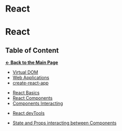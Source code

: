 # React

# **React**

## **Table of Content**

[**&larr; Back to the Main Page**](./../README.md)

<div></div>

- [Virtual DOM](./virtual-dom.md)
- [Web Applications](./web-apps.md)
- [create-react-app](./create-react-app.md)

<div></div>

- [React Basics](./react-basics.md)
- [React Components](./react-components.md)
- [Components Interacting](./components-interacting.md.md)

<div></div>

- [React devTools](./react-dev-tools.md)

<div></div>

- [State and Props interacting between Components](./stateless-stateful.md)

<div></div>

